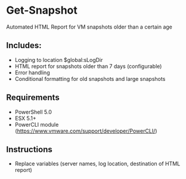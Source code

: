 Get-Snapshot
========

Automated HTML Report for VM snapshots older than a certain age

## Includes:
- Logging to location $global:sLogDir
- HTML report for snapshots older than 7 days (configurable)
- Error handling
- Conditional formatting for old snapshots and large snapshots

## Requirements
- PowerShell 5.0
- ESX 5.1+
- PowerCLI module (https://www.vmware.com/support/developer/PowerCLI/)

## Instructions
- Replace variables (server names, log location, destination of HTML report)




